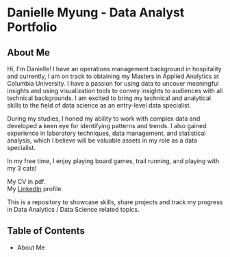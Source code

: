 # Danielle Myung - Data Analyst Portfolio

## About Me
Hi, I'm Danielle! I have an operations management background in hospitality and currently, I am on track to obtaining my Masters in Applied Analytics at Columbia University. I have a passion for using data to uncover meaningful insights and using visualization tools to convey insights to audiences with all technical backgrounds. I am excited to bring my technical and analytical skills to the field of data science as an entry-level data specialist.

During my studies, I honed my ability to work with complex data and developed a keen eye for identifying patterns and trends. I also gained experience in laboratory techniques, data management, and statistical analysis, which I believe will be valuable assets in my role as a data specialist.

In my free time, I enjoy playing board games, trail running, and playing with my 3 cats!

My CV in pdf. <br>
My [LinkedIn](https://www.linkedin.com/in/danielle-myung-data-analyst/) profile. 

This is a repository to showcase skills, share projects and track my progress in Data Analytics / Data Science related topics.

## Table of Contents
- About Me 
